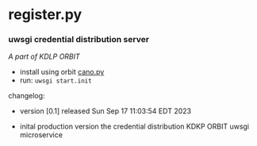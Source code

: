 # register.py

### uwsgi credential distribution server 

*A part of KDLP ORBIT*

* install using orbit [cano.py](https://github.com/underground-software/cano.py)
* run: `uwsgi start.init`

changelog:
* version [0.1] released Sun Sep 17 11:03:54 EDT 2023
- inital production version the credential distribution KDKP ORBIT uwsgi microservice
